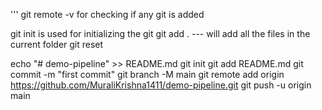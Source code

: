 ''' git remote -v for checking if any git is added

git init  is used for initializing the git
git add .    --- will add all the files in the current folder
git reset 








echo "# demo-pipeline" >> README.md
git init
git add README.md
git commit -m "first commit"
git branch -M main
git remote add origin https://github.com/MuraliKrishna1411/demo-pipeline.git
git push -u origin main